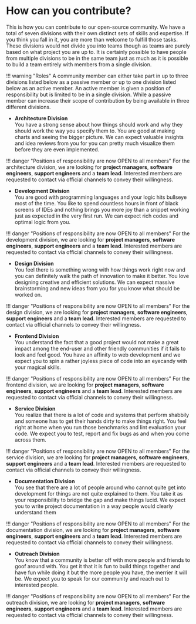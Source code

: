 # How can you contribute?

This is how you can contribute to our open-source community. We have a total of seven divisions with their own distinct sets of skills and expertise. If you think you fall in it, you are more than welcome to fulfill those tasks. These divisions would not divide you into teams though as teams are purely based on what project you are up to. It is certainly possible to have people from multiple divisions to be in the same team just as much as it is possible to build a team entirely with members from a single division.

!!! warning "Roles"
    A community member can either take part in up to three divisions listed below as a passive member or up to one division listed below as an active member. An active member is given a position of responsibility but is limited to be in a single division. While a passive member can increase their scope of contribution by being available in three different divisions.

* **Architecture Division**  
You have a strong sense about how things should work and why they should work the way you specify them to. You are good at making charts and seeing the bigger picture. We can expect valuable insights and idea reviews from you for you can pretty much visualize them before they are even implemented.

!!! danger "Positions of responsibility are now OPEN to all members"
    For the architecture division, we are looking for **project managers**, **software engineers**, **support engineers** and a **team lead**. Interested members are requested to contact via official channels to convey their willingness.

* **Development Division**  
You are good with programming languages and your logic hits bullseye most of the time. You like to spend countless hours in front of black screens of IDEs and nothing brings you more joy than a snippet working just as expected in the very first run. We can expect rich codes and optimal logic from you.

!!! danger "Positions of responsibility are now OPEN to all members"
    For the development division, we are looking for **project managers**, **software engineers**, **support engineers** and a **team lead**. Interested members are requested to contact via official channels to convey their willingness.

* **Design Division**  
You feel there is something wrong with how things work right now and you can definitely walk the path of innovation to make it better. You love designing creative and efficient solutions. We can expect massive brainstorming and new ideas from you for you know what should be worked on.

!!! danger "Positions of responsibility are now OPEN to all members"
    For the design division, we are looking for **project managers**, **software engineers**, **support engineers** and a **team lead**. Interested members are requested to contact via official channels to convey their willingness.

* **Frontend Division**  
You understand the fact that a good project would not make a great impact among the end-user and other friendly communities if it fails to look and feel good. You have an affinity to web development and we expect you to spin a rather joyless piece of code into an eyecandy with your magical skills.

!!! danger "Positions of responsibility are now OPEN to all members"
    For the frontend division, we are looking for **project managers**, **software engineers**, **support engineers** and a **team lead**. Interested members are requested to contact via official channels to convey their willingness.

* **Service Division**  
You realize that there is a lot of code and systems that perform shabbily and someone has to get their hands dirty to make things right. You feel right at home when you run those benchmarks and lint evaluation your code. We expect you to test, report and fix bugs as and when you come across them.

!!! danger "Positions of responsibility are now OPEN to all members"
    For the service division, we are looking for **project managers**, **software engineers**, **support engineers** and a **team lead**. Interested members are requested to contact via official channels to convey their willingness.

* **Documentation Division**  
You see that there are a lot of people around who cannot quite get into development for things are not quite explained to them. You take it as your responsibility to bridge the gap and make things lucid. We expect you to write project documentation in a way people would clearly understand them

!!! danger "Positions of responsibility are now OPEN to all members"
    For the documentation division, we are looking for **project managers**, **software engineers**, **support engineers** and a **team lead**. Interested members are requested to contact via official channels to convey their willingness.

* **Outreach Division**  
You know that a community is better off with more people and friends to goof around with. You get it that it is fun to build things together and have fun while doing it but the more people you have, the merrier it will be. We expect you to speak for our community and reach out to interested people.

!!! danger "Positions of responsibility are now OPEN to all members"
    For the outreach division, we are looking for **project managers**, **software engineers**, **support engineers** and a **team lead**. Interested members are requested to contact via official channels to convey their willingness.